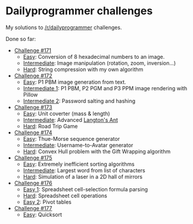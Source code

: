 Dailyprogrammer challenges
==========================

My solutions to [/r/dailyprogrammer](http://reddit.com/r/dailyprogrammer) challenges.

Done so far:

- [Challenge #171](/Challenge-171)
   - [Easy](/Challenge-171/01-Easy): Conversion of 8 hexadecimal numbers to an image.
   - [Intermediate](Challenge-171/02-Intermediate): Image manipulation (rotation, zoom, inversion...)
   - [Hard](/Challenge-171/03-Hard): String compression with my own algorithm
- [Challenge #172](/Challenge-172)
   - [Easy](/Challenge-172/01-Easy): P1 PBM image generation from text.
   - [Intermediate 1](Challenge-172/02-Intermediate-1): P1 PBM, P2 PGM and P3 PPM image rendering with Pillow
   - [Intermediate 2](Challenge-172/02-Intermediate-2): Password salting and hashing
- [Challenge #173](/Challenge-173)
   - [Easy](/Challenge-173/01-Easy): Unit coverter (mass & length)
   - [Intermediate](/Challenge-173/02-Intermediate): Advanced [Langton's Ant](http://en.wikipedia.org/wiki/Langton%27s_ant)
   - [Hard](/Challenge-173/03-Hard): Road Trip Game
- [Challenge #174](/Challenge-174)
   - [Easy](/Challenge-174/01-Easy): Thue-Morse sequence generator
   - [Intermediate](/Challenge-174/02-Intermediate): Username-to-Avatar generator
   - [Hard](/Challenge-174/03-Hard): Convex Hull problem with the Gift Wrapping algorithm
- [Challenge #175](/Challenge-175)
   - [Easy](/Challenge-175/01-Easy): Extremely inefficient sorting algorithms
   - [Intermediate](/Challenge-175/02-Intermediate): Largest word from list of characters
   - [Hard](/Challenge-175/03-Hard): Simulation of a laser in a 2D hall of mirrors
- [Challenge #176](/Challenge-176)
   - [Easy 1](/Challenge-176/01-Easy-1): Spreadsheet cell-selection formula parsing
   - [Hard](/Challenge-176/02-Hard): Spreadsheet cell operations
   - [Easy 2](/Challenge-176/03-Easy-2): Pivot tables
- [Challenge #177](/Challenge-177)
   - [Easy](/Challenge-177/01-Easy): Quicksort
